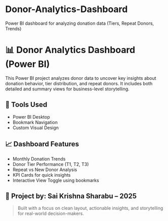 # Donor-Analytics-Dashboard
Power BI dashboard for analyzing donation data (Tiers, Repeat Donors, Trends)
# 📊 Donor Analytics Dashboard (Power BI)

This Power BI project analyzes donor data to uncover key insights about donation behavior, tier distribution, and repeat donors. It includes both detailed and summary views for business-level storytelling.

## 🧰 Tools Used
- Power BI Desktop
- Bookmark Navigation
- Custom Visual Design

## 📈 Dashboard Features
- Monthly Donation Trends
- Donor Tier Performance (T1, T2, T3)
- Repeat vs New Donor Analysis
- KPI Cards for quick insights
- Interactive View Toggle using bookmarks

## 📅 Project by: Sai Krishna Sharabu – 2025

> Built with a focus on clean layout, actionable insights, and storytelling for real-world decision-makers.
